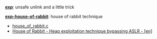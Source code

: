 **[exp](exp.py)**: unsafe unlink and a little trick

**[exp-house-of-rabbit](exp-house-of-rabbit.py)**: house of rabbit technique

- [house_of_rabbit.c](https://github.com/shift-crops/House_of_Rabbit/blob/master/house_of_rabbit.c)
- [House of Rabbit - Heap exploitation technique bypassing ASLR - [en]](http://shift-crops.hatenablog.com/entry/2017/09/17/213235)
